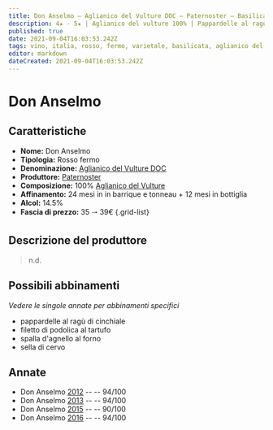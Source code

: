 ```yaml
---
title: Don Anselmo – Aglianico del Vulture DOC – Paternoster – Basilicata (IT) – 35 🠒 39€
description: 4★ - 5★ | Aglianico del vulture 100% | Pappardelle al ragù di cinchiale – Filetto di podolica al tartufo – Spalla d'agnello al forno – Sella di cervo
published: true
date: 2021-09-04T16:03:53.242Z
tags: vino, italia, rosso, fermo, varietale, basilicata, aglianico del vulture, pappardelle al ragù di cinchiale, filetto di podolica al tartufo, spalla d'agnello al forno, sella di cervo, 5 stelle, 35 🠒 39€
editor: markdown
dateCreated: 2021-09-04T16:03:53.242Z
---
```


# Don Anselmo

## Caratteristiche
- **Nome:** Don Anselmo
- **Tipologia:** Rosso fermo 
- **Denominazione:** [Aglianico del Vulture DOC](/denominazioni/Italia/Basilicata/DOC/Aglianico-del-Vulture)
- **Produttore:** [Paternoster](/produttori/Italia/Basilicata/Paternoster) 
- **Composizione:** 100% [Aglianico del Vulture](/vitigni/Italia/bacca-nera/aglianico-del-vulture)
- **Affinamento:** 24 mesi in in barrique e tonneau + 12 mesi in bottiglia
- **Alcol:** 14.5%
- **Fascia di prezzo:** 35 🠒 39€
{.grid-list}

## Descrizione del produttore

> n.d.
> 
## Possibili abbinamenti
*Vedere le singole annate per abbinamenti specifici*

- pappardelle al ragù di cinchiale
- filetto di podolica al tartufo
- spalla d'agnello al forno
- sella di cervo

## Annate
- Don Anselmo [2012](/vini/Italia/Basilicata/Paternoster/Don-Anselmo/2012) -- <span class="star-5"></span> -- 94/100
- Don Anselmo [2013](/vini/Italia/Basilicata/Paternoster/Don-Anselmo/2013) -- <span class="star-5"></span> -- 94/100
- Don Anselmo [2015](/vini/Italia/Basilicata/Paternoster/Don-Anselmo/2015) -- <span class="star-4"></span> -- 90/100 
- Don Anselmo [2016](/vini/Italia/Basilicata/Paternoster/Don-Anselmo/2016) -- <span class="star-5"></span> -- 94/100